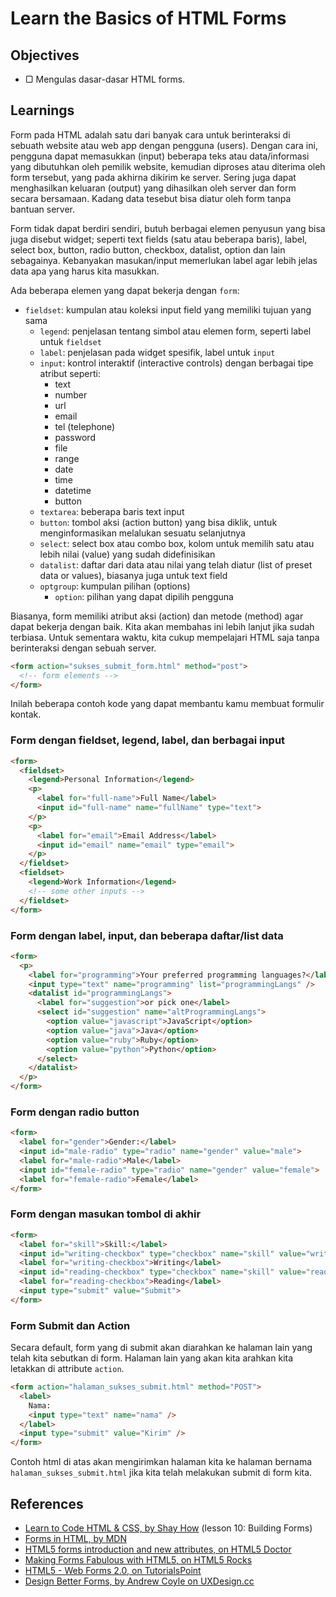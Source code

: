 # Learn the Basics of HTML Forms

## Objectives

- ▢ Mengulas dasar-dasar HTML forms.

## Learnings

Form pada HTML adalah satu dari banyak cara untuk berinteraksi di sebuath website atau web app dengan pengguna (users). Dengan cara ini, pengguna dapat memasukkan (input) beberapa teks atau data/informasi yang dibutuhkan oleh pemilik website, kemudian diproses atau diterima oleh form tersebut, yang pada akhirna dikirim ke server. Sering juga dapat menghasilkan keluaran (output) yang dihasilkan oleh server dan form secara bersamaan. Kadang data tesebut bisa diatur oleh form tanpa bantuan server.

Form tidak dapat berdiri sendiri, butuh berbagai elemen penyusun yang bisa juga disebut widget; seperti text fields (satu atau beberapa baris), label, select box, button, radio button, checkbox, datalist, option dan lain sebagainya. Kebanyakan masukan/input memerlukan label agar lebih jelas data apa yang harus kita masukkan.

Ada beberapa elemen yang dapat bekerja dengan `form`:

- `fieldset`: kumpulan atau koleksi input field yang memiliki tujuan yang sama
  - `legend`: penjelasan tentang simbol atau elemen form, seperti label untuk `fieldset`
  - `label`: penjelasan pada widget spesifik, label untuk `input`
  - `input`: kontrol interaktif (interactive controls) dengan berbagai tipe atribut seperti:
    - text
    - number
    - url
    - email
    - tel (telephone)
    - password
    - file
    - range
    - date
    - time
    - datetime
    - button
  - `textarea`: beberapa baris text input
  - `button`: tombol aksi (action button) yang bisa diklik, untuk menginformasikan melalukan sesuatu selanjutnya
  - `select`: select box atau combo box, kolom untuk memilih satu atau lebih nilai (value) yang sudah didefinisikan
  - `datalist`: daftar dari data atau nilai yang telah diatur (list of preset data or values), biasanya juga untuk text field
  - `optgroup`: kumpulan pilihan (options)
    - `option`: pilihan yang dapat dipilih pengguna

Biasanya, form memiliki atribut aksi (action) dan metode (method) agar dapat bekerja dengan baik. Kita akan membahas ini lebih lanjut jika sudah terbiasa. Untuk sementara waktu, kita cukup mempelajari HTML saja tanpa berinteraksi dengan sebuah server.

```html
<form action="sukses_submit_form.html" method="post">
  <!-- form elements -->
</form>
```

Inilah beberapa contoh kode yang dapat membantu kamu membuat formulir kontak.

### Form dengan fieldset, legend, label, dan berbagai input

```html
<form>
  <fieldset>
    <legend>Personal Information</legend>
    <p>
      <label for="full-name">Full Name</label>
      <input id="full-name" name="fullName" type="text">
    </p>
    <p>
      <label for="email">Email Address</label>
      <input id="email" name="email" type="email">
    </p>
  </fieldset>
  <fieldset>
    <legend>Work Information</legend>
    <!-- some other inputs -->
  </fieldset>
</form>
```

### Form dengan label, input, dan beberapa daftar/list data

```html
<form>
  <p>
    <label for="programming">Your preferred programming languages?</label>
    <input type="text" name="programming" list="programmingLangs" />
    <datalist id="programmingLangs">
      <label for="suggestion">or pick one</label>
      <select id="suggestion" name="altProgrammingLangs">
        <option value="javascript">JavaScript</option>
        <option value="java">Java</option>
        <option value="ruby">Ruby</option>
        <option value="python">Python</option>
      </select>
    </datalist>
  </p>
</form>
```

### Form dengan radio button

```html
<form>
  <label for="gender">Gender:</label>
  <input id="male-radio" type="radio" name="gender" value="male">
  <label for="male-radio">Male</label>
  <input id="female-radio" type="radio" name="gender" value="female">
  <label for="female-radio">Female</label>
</form>
```

### Form dengan masukan tombol di akhir

```html
<form>
  <label for="skill">Skill:</label>
  <input id="writing-checkbox" type="checkbox" name="skill" value="writing">
  <label for="writing-checkbox">Writing</label>
  <input id="reading-checkbox" type="checkbox" name="skill" value="reading">
  <label for="reading-checkbox">Reading</label>
  <input type="submit" value="Submit">
</form>
```

### Form Submit dan Action

Secara default, form yang di submit akan diarahkan ke halaman lain yang telah kita sebutkan di form.
Halaman lain yang akan kita arahkan kita letakkan di attribute `action`.

```html
<form action="halaman_sukses_submit.html" method="POST">
  <label>
    Nama:
    <input type="text" name="nama" />
  </label>
  <input type="submit" value="Kirim" />
</form>
```

Contoh html di atas akan mengirimkan halaman kita ke halaman bernama `halaman_sukses_submit.html` jika kita telah melakukan submit di form kita.

## References

- [Learn to Code HTML & CSS, by Shay How](http://learn.shayhowe.com/html-css/building-forms) (lesson 10: Building Forms)
- [Forms in HTML, by MDN](https://developer.mozilla.org/en-US/docs/Web/Guide/HTML/Forms_in_HTML)
- [HTML5 forms introduction and new attributes, on HTML5 Doctor](http://html5doctor.com/html5-forms-introduction-and-new-attributes)
- [Making Forms Fabulous with HTML5, on HTML5 Rocks](http://www.html5rocks.com/en/tutorials/forms/html5forms)
- [HTML5 - Web Forms 2.0, on TutorialsPoint](http://www.tutorialspoint.com/html5/html5_web_forms2.htm)
- [Design Better Forms, by Andrew Coyle on UXDesign.cc](https://uxdesign.cc/design-better-forms-96fadca0f49c)
